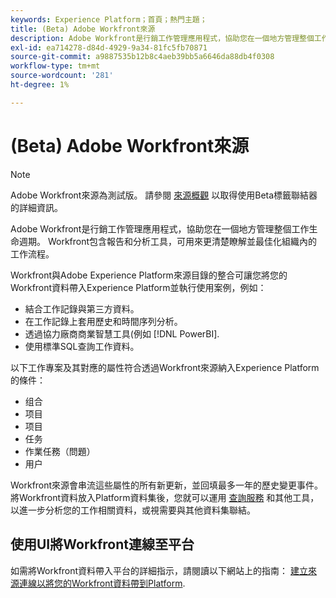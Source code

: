 ```yaml
---
keywords: Experience Platform；首頁；熱門主題；
title: (Beta) Adobe Workfront來源
description: Adobe Workfront是行銷工作管理應用程式，協助您在一個地方管理整個工作生命週期。 Workfront包含報告和分析工具，可用來更清楚瞭解並最佳化組織內的工作流程。
exl-id: ea714278-d84d-4929-9a34-81fc5fb70871
source-git-commit: a9887535b12b8c4aeb39bb5a6646da88db4f0308
workflow-type: tm+mt
source-wordcount: '281'
ht-degree: 1%

---
```


# (Beta) Adobe Workfront來源

>[!NOTE]
>
>Adobe Workfront來源為測試版。 請參閱 [來源概觀](../../home.md#terms-and-conditions) 以取得使用Beta標籤聯結器的詳細資訊。

Adobe Workfront是行銷工作管理應用程式，協助您在一個地方管理整個工作生命週期。 Workfront包含報告和分析工具，可用來更清楚瞭解並最佳化組織內的工作流程。

Workfront與Adobe Experience Platform來源目錄的整合可讓您將您的Workfront資料帶入Experience Platform並執行使用案例，例如：

* 結合工作記錄與第三方資料。
* 在工作記錄上套用歷史和時間序列分析。
* 透過協力廠商商業智慧工具(例如 [!DNL PowerBI].
* 使用標準SQL查詢工作資料。

以下工作專案及其對應的屬性符合透過Workfront來源納入Experience Platform的條件：

* 组合
* 项目
* 项目
* 任务
* 作業任務（問題）
* 用户

Workfront來源會串流這些屬性的所有新更新，並回填最多一年的歷史變更事件。 將Workfront資料放入Platform資料集後，您就可以運用 [查詢服務](../../../query-service/home.md) 和其他工具，以進一步分析您的工作相關資料，或視需要與其他資料集聯結。

## 使用UI將Workfront連線至平台

如需將Workfront資料帶入平台的詳細指示，請閱讀以下網站上的指南： [建立來源連線以將您的Workfront資料帶到Platform](../../tutorials/ui/create/adobe-applications/workfront.md).

